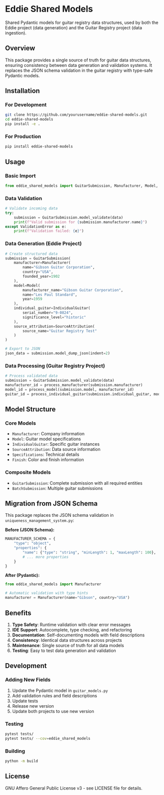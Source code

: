 # Eddie Shared Models

Shared Pydantic models for guitar registry data structures, used by both the Eddie project (data generation) and the Guitar Registry project (data ingestion).

## Overview

This package provides a single source of truth for guitar data structures, ensuring consistency between data generation and validation systems. It replaces the JSON schema validation in the guitar registry with type-safe Pydantic models.

## Installation

### For Development
```bash
git clone https://github.com/yourusername/eddie-shared-models.git
cd eddie-shared-models
pip install -e .
```

### For Production
```bash
pip install eddie-shared-models
```

## Usage

### Basic Import
```python
from eddie_shared_models import GuitarSubmission, Manufacturer, Model, IndividualGuitar
```

### Data Validation
```python
# Validate incoming data
try:
    submission = GuitarSubmission.model_validate(data)
    print(f"Valid submission for {submission.manufacturer.name}")
except ValidationError as e:
    print(f"Validation failed: {e}")
```

### Data Generation (Eddie Project)
```python
# Create structured data
submission = GuitarSubmission(
    manufacturer=Manufacturer(
        name="Gibson Guitar Corporation",
        country="USA",
        founded_year=1902
    ),
    model=Model(
        manufacturer_name="Gibson Guitar Corporation",
        name="Les Paul Standard",
        year=1959
    ),
    individual_guitar=IndividualGuitar(
        serial_number="9-0824",
        significance_level="historic"
    ),
    source_attribution=SourceAttribution(
        source_name="Guitar Registry Test"
    )
)

# Export to JSON
json_data = submission.model_dump_json(indent=2)
```

### Data Processing (Guitar Registry Project)
```python
# Process validated data
submission = GuitarSubmission.model_validate(data)
manufacturer_id = process_manufacturer(submission.manufacturer)
model_id = process_model(submission.model, manufacturer_id)
guitar_id = process_individual_guitar(submission.individual_guitar, model_id)
```

## Model Structure

### Core Models
- `Manufacturer`: Company information
- `Model`: Guitar model specifications  
- `IndividualGuitar`: Specific guitar instances
- `SourceAttribution`: Data source information
- `Specifications`: Technical details
- `Finish`: Color and finish information

### Composite Models
- `GuitarSubmission`: Complete submission with all required entities
- `BatchSubmission`: Multiple guitar submissions

## Migration from JSON Schema

This package replaces the JSON schema validation in `uniqueness_management_system.py`:

**Before (JSON Schema):**
```python
MANUFACTURER_SCHEMA = {
    "type": "object",
    "properties": {
        "name": {"type": "string", "minLength": 1, "maxLength": 100},
        # ... more properties
    }
}
```

**After (Pydantic):**
```python
from eddie_shared_models import Manufacturer

# Automatic validation with type hints
manufacturer = Manufacturer(name="Gibson", country="USA")
```

## Benefits

1. **Type Safety**: Runtime validation with clear error messages
2. **IDE Support**: Autocomplete, type checking, and refactoring
3. **Documentation**: Self-documenting models with field descriptions
4. **Consistency**: Identical data structures across projects
5. **Maintenance**: Single source of truth for all data models
6. **Testing**: Easy to test data generation and validation

## Development

### Adding New Fields
1. Update the Pydantic model in `guitar_models.py`
2. Add validation rules and field descriptions
3. Update tests
4. Release new version
5. Update both projects to use new version

### Testing
```bash
pytest tests/
pytest tests/ --cov=eddie_shared_models
```

### Building
```bash
python -m build
```

## License

GNU Affero General Public License v3 - see LICENSE file for details.
